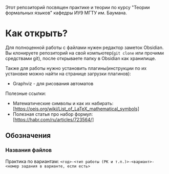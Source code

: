 Этот репозиторий посвящен практике и теории по курсу "Теории формальных языков" кафедры ИУ9 МГТУ им. Баумана.
# Как открыть?
Для полноценной работы с файлами нужен редактор заметок Obsidian.
Вы клонируете репозиторий на свой компьютер(`git clone` или прочими средствами git), после открываете папку в Obsidian как хранилище.

Также для работы нужно установить плагины(инструкции по их установке можно найти на странице загрузки плагинов):
- Graphviz - для рисования автоматов


Полезные ссылки:
- Математические символы и как их набирать: [https://oeis.org/wiki/List_of_LaTeX_mathematical_symbols]
- Полезная статья про набор формул: [https://habr.com/ru/articles/723564/]

## Обозначения
### Названия файлов
Практика по вариантам:
`<год>-<тип работы (РК и т.п.)>-<вариант>-<номер задания в варианте, если есть>`
